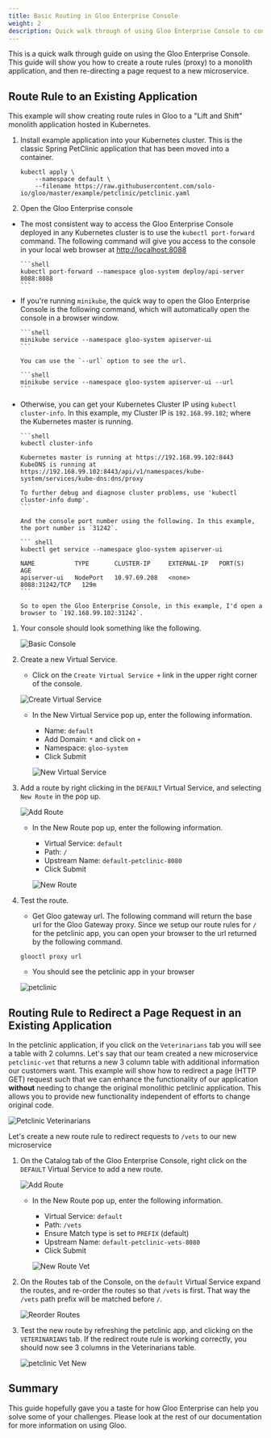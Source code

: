 ```yaml
---
title: Basic Routing in Gloo Enterprise Console
weight: 2
description: Quick walk through of using Gloo Enterprise Console to configure route rules in Gloo.
---
```


This is a quick walk through guide on using the Gloo Enterprise Console. This guide will show you how to create a route
rules (proxy) to a monolith application, and then re-directing a page request to a new microservice.

## Route Rule to an Existing Application

This example will show creating route rules in Gloo to a "Lift and Shift" monolith application hosted in Kubernetes.

1. Install example application into your Kubernetes cluster. This is the classic Spring PetClinic application that has been moved into a container.

    ```shell
    kubectl apply \
        --namespace default \
        --filename https://raw.githubusercontent.com/solo-io/gloo/master/example/petclinic/petclinic.yaml
    ```

1. Open the Gloo Enterprise console

  * The most consistent way to access the Gloo Enterprise Console deployed in any Kubernetes cluster is to use the
  `kubectl port-forward` command. The following command will give you access to the console in your local web browser
  at <http://localhost:8088>
  
        ```shell
        kubectl port-forward --namespace gloo-system deploy/api-server 8088:8088
        ```

  * If you're running `minikube`, the quick way to open the Gloo Enterprise Console is the following command, which
    will automatically open the console in a browser window.

        ```shell
        minikube service --namespace gloo-system apiserver-ui
        ```

        You can use the `--url` option to see the url.

        ```shell
        minikube service --namespace gloo-system apiserver-ui --url
        ```

  * Otherwise, you can get your Kubernetes Cluster IP using `kubectl cluster-info`. In this example, my Cluster IP is
`192.168.99.102`; where the Kubernetes master is running.

        ```shell
        kubectl cluster-info

        Kubernetes master is running at https://192.168.99.102:8443
        KubeDNS is running at https://192.168.99.102:8443/api/v1/namespaces/kube-system/services/kube-dns:dns/proxy

        To further debug and diagnose cluster problems, use 'kubectl cluster-info dump'.
        ```

        And the console port number using the following. In this example, the port number is `31242`.

        ``` shell
        kubectl get service --namespace gloo-system apiserver-ui

        NAME           TYPE       CLUSTER-IP     EXTERNAL-IP   PORT(S)          AGE
        apiserver-ui   NodePort   10.97.69.208   <none>        8088:31242/TCP   129m
        ```

        So to open the Gloo Enterprise Console, in this example, I'd open a browser to `192.168.99.102:31242`.

1. Your console should look something like the following.

    ![Basic Console](basic_console.png "Basic Console")

1. Create a new Virtual Service.

    * Click on the `Create Virtual Service +` link in the upper right corner of the console.

    ![Create Virtual Service](create_virtual_service.png "Create Virtual Service")

    * In the New Virtual Service pop up, enter the following information.

       * Name: `default`
       * Add Domain: `*` and click on `+`
       * Namespace: `gloo-system`
       * Click Submit

       ![New Virtual Service](new_virtual_service.png "New Virtual Service")

1. Add a route by right clicking in the `DEFAULT` Virtual Service, and selecting `New Route` in the pop up.

    ![Add Route](add_route.png "Add Route")

    * In the New Route pop up, enter the following information.

        * Virtual Service: `default`
        * Path: `/`
        * Upstream Name: `default-petclinic-8080`
        * Click Submit

        ![New Route](new_route.png "New Route")

1. Test the route.

    * Get Gloo gateway url. The following command will return the base url for the Gloo Gateway proxy. Since we setup
    our route rules for `/` for the petclinic app, you can open your browser to the url returned by the following
    command.

    ```shell
    glooctl proxy url
    ```

    * You should see the petclinic app in your browser

    ![petclinic](petclinic.png "petclinic")

## Routing Rule to Redirect a Page Request in an Existing Application

In the petclinic application, if you click on the `Veterinarians` tab you will see a table with 2 columns. Let's say
that our team created a new microservice `petclinic-vet` that returns a new 3 column table with additional information
our customers want. This example will show how to redirect a page (HTTP GET) request such that we can enhance the
functionality of our application **without** needing to change the original monolithic petclinic application. This
allows you to provide new functionality independent of efforts to change original code.

![Petclinic Veterinarians](petclinic-vet-original.png "Petclinic Veterinarians")

Let's create a new route rule to redirect requests to `/vets` to our new microservice

1. On the Catalog tab of the Gloo Enterprise Console, right click on the `DEFAULT` Virtual Service to add a new route.

    ![Add Route](add_route.png "Add Route")

    * In the New Route pop up, enter the following information.

        * Virtual Service: `default`
        * Path: `/vets`
        * Ensure Match type is set to `PREFIX` (default)
        * Upstream Name: `default-petclinic-vets-8080`
        * Click Submit

        ![New Route Vet](new_route_vets.png "New Route Vet")

1. On the Routes tab of the Console, on the `default` Virtual Service expand the routes, and re-order the routes so that
`/vets` is first. That way the `/vets` path prefix will be matched before `/`.

    ![Reorder Routes](reorder_routes.png "Reorder Routes")

1. Test the new route by refreshing the petclinic app, and clicking on the `VETERINARIANS` tab. If the redirect route
rule is working correctly, you should now see 3 columns in the Veterinarians table.

    ![petclinic Vet New](petclinic_vet_new.png "Petclinic Vet New")

## Summary

This guide hopefully gave you a taste for how Gloo Enterprise can help you solve some of your challenges. Please
look at the rest of our documentation for more information on using Gloo.